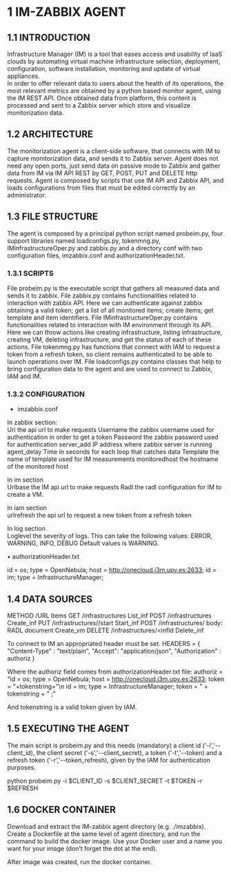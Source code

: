 # 1	IM-ZABBIX AGENT

## 1.1	INTRODUCTION
Infrastructure Manager (IM) is a tool that eases access and usability of IaaS clouds by automating virtual machine infrastructure selection, deployment, configuration, software installation, monitoring and update of virtual appliances.  
In order to offer relevant data to users about the health of its operations, the most relevant metrics are obtained by a python based monitor agent, using the IM REST API. Once obtained data from platform, this content is processed and sent to a Zabbix server which store and visualize monitorization data. 

## 1.2	ARCHITECTURE
The monitorization agent is a client-side software, that connects with IM to capture monitorization data, and sends it to Zabbix server. Agent does not need any open ports, just send data on passive mode to Zabbix and gather data from IM via IM API REST by GET, POST, PUT and DELETE http requests. Agent is composed by scripts that use IM API and Zabbix API, and loads configurations from files that must be edited correctly by an administrator.

## 1.3	FILE STRUCTURE
The agent is composed by a principal python script named probeim.py, four support libraries named loadconfigs.py, tokenmng.py, IMinfrastructureOper.py and zabbix.py and a directory conf with two configuration files, imzabbix.conf and authorizationHeader.txt.

### 1.3.1	SCRIPTS
File probeim.py is the executable script that gathers all measured data and sends it to zabbix. 
File zabbix.py contains functionalities related to interaction with zabbix API. Here we can authenticate against zabbix obtaining a valid token; get a list of all monitored items; create items; get template and item identifiers. 
File IMinfrastructureOper.py contains functionalities related to interaction with IM environment through its API. Here we can throw actions like creating infrastructure, listing infrastructure, creating VM, deleting infrastructure, and get the status of each of these actions. 
File tokenmng.py has functions that connect with IAM to request a token from a refresh token, so client remains authenticated to be able to launch operations over IM. 
File loadconfigs.py contains classes that help to bring configuration data to the agent and are used to connect to Zabbix, IAM and IM.

### 1.3.2	CONFIGURATION

* imzabbix.conf


In zabbix section:	
Uri	the api url to make requests
Username	the zabbix username used for authentication in order to get a token
Password	the zabbix password used for authentication
server_add	IP address where zabbix server is running
agent_delay	Time in seconds for each loop that catches data
Template	the name of template used for IM measurements
monitoredhost	the hostname of the monitored host

In im section	
Urlbase	the IM api url to make requests
Radl	the radl configuration for IM to create a VM.

In iam section	
urlrefresh	the api url to request a new token from a refresh token

In log section	
Loglevel	the severity of logs. This can take the following values: ERROR, WARNING, INFO, DEBUG
Default values is WARNING. 


•	authorizationHeader.txt
 
id = os; type = OpenNebula; host = http://onecloud.i3m.upv.es:2633;
id = im; type = InfrastructureManager;


## 1.4	DATA SOURCES

METHOD /URL 	Items
GET /infrastructures	List_inf
POST /infrastructures	Create_inf
PUT /infrastructures/<infId>/start	Start_inf
POST /infrastructures/<infId>
body:	RADL document	Create_vm
DELETE /infrastructures/<infId	Delete_inf

To connect to IM an appropriated header must be set.
HEADERS = {
        "Content-Type" : "text/plain",
        "Accept": "application/json",
        "Authorization" : authoriz
    }

Where the authoriz field comes from authorizationHeader.txt file:
 authoriz = "id = os; type = OpenNebula; host = http://onecloud.i3m.upv.es:2633; token = "+tokenstring+"\\n id = im; type = InfrastructureManager; token = " + tokenstring + " ;"

And tokenstring is a valid token given by IAM.

## 1.5	EXECUTING THE AGENT
The main script is probeim.py and this needs (mandatory) a client id ('-i','--client_id), the client secret ('-s','--client_secret),  a token ('-t','--token) and a refresh token ('-r','--token_refresh), given by the IAM for authentication purposes.  

 python probeim.py -i $CLIENT_ID -s $CLIENT_SECRET -t $TOKEN -r $REFRESH

## 1.6	DOCKER CONTAINER

Download and extract the IM-zabbix agent directory (e.g. ./imzabbix). Create a Dockerfile at the same level of agent directory, and run the command to build the docker image. Use your Docker user and a name you want for your image (don’t forget the dot at the end).  

After image was created, run the docker container.
